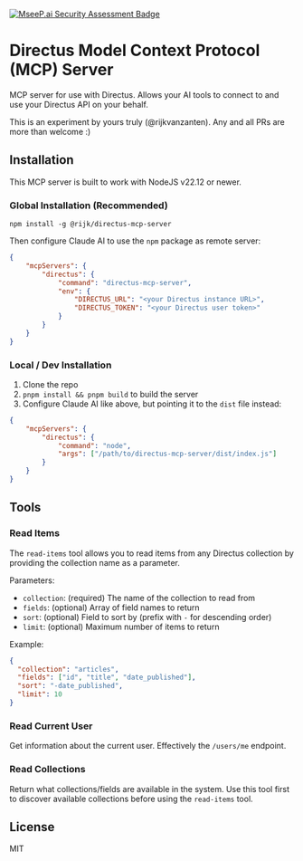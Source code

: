 [![MseeP.ai Security Assessment Badge](https://mseep.net/pr/rijkvanzanten-directus-mcp-server-badge.png)](https://mseep.ai/app/rijkvanzanten-directus-mcp-server)

# Directus Model Context Protocol (MCP) Server

MCP server for use with Directus. Allows your AI tools to connect to and use your Directus API on
your behalf.

This is an experiment by yours truly (@rijkvanzanten). Any and all PRs are more than welcome :)

## Installation

This MCP server is built to work with NodeJS v22.12 or newer.

### Global Installation (Recommended)

`npm install -g @rijk/directus-mcp-server`

Then configure Claude AI to use the `npm` package as remote server:

```json
{
	"mcpServers": {
		"directus": {
			"command": "directus-mcp-server",
			"env": {
				"DIRECTUS_URL": "<your Directus instance URL>",
				"DIRECTUS_TOKEN": "<your Directus user token>"
			}
		}
	}
}
```

### Local / Dev Installation

1. Clone the repo
2. `pnpm install && pnpm build` to build the server
3. Configure Claude AI like above, but pointing it to the `dist` file instead:

```json
{
	"mcpServers": {
		"directus": {
			"command": "node",
			"args": ["/path/to/directus-mcp-server/dist/index.js"]
		}
	}
}
```

## Tools

### Read Items

The `read-items` tool allows you to read items from any Directus collection by providing the collection name as a parameter.

Parameters:
- `collection`: (required) The name of the collection to read from
- `fields`: (optional) Array of field names to return
- `sort`: (optional) Field to sort by (prefix with `-` for descending order)
- `limit`: (optional) Maximum number of items to return

Example:
```json
{
  "collection": "articles",
  "fields": ["id", "title", "date_published"],
  "sort": "-date_published",
  "limit": 10
}
```

### Read Current User

Get information about the current user. Effectively the `/users/me` endpoint.

### Read Collections

Return what collections/fields are available in the system. Use this tool first to discover available collections before using the `read-items` tool.

## License

MIT
